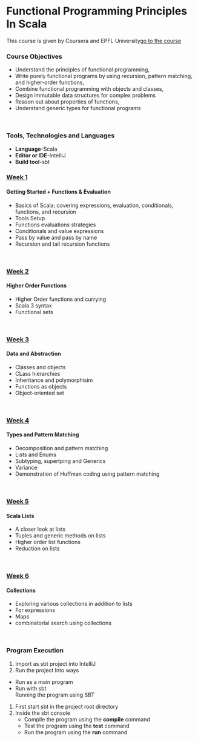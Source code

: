 # Functional Programming Principles In Scala

This course is given by Coursera and EPFL University[go to the course]()
### Course Objectives

* Understand the principles of functional programming,
* Write purely functional programs by using recursion, pattern matching, and higher-order functions,
* Combine functional programming with objects and classes,
* Design immutable data structures for complex problems
* Reason out about properties of functions,
* Understand generic types for functional programs
<br>

### Tools, Technologies and Languages
* **Language**-Scala
* **Editor or IDE**-IntelliJ
* **Build tool**-sbt

### [Week 1](https://github.com/htefera/Functional-Programming-In-Scala/tree/master/recfun)

#### Getting Started + Functions & Evaluation
* Basics of Scala; covering expressions, evaluation, conditionals, functions, and recursion
* Tools Setup
* Functions evaluations strategies
* Conditionals and value expressions
* Pass by value and pass by name
* Recursion and tail recursion functions

<br>

### [Week 2](https://github.com/htefera/Functional-Programming-In-Scala/tree/master/funsets)
#### Higher Order Functions
*  Higher Order functions and currying
*  Scala 3 syntax
*  Functional sets
<br>

### [Week 3](https://github.com/htefera/Functional-Programming-In-Scala/tree/master/objsets)
#### Data and Abstraction
* Classes and objects
* CLass hierarchies
* Inheritance and polymorphisim 
* Functions as objects
* Object-oriented set
<br>

### [Week 4](https://github.com/htefera/Functional-Programming-In-Scala/tree/master/patmat)
#### Types and Pattern Matching

* Decomposition and pattern matching
* Lists and Enums
* Subtyping, supertping and Generics
* Variance
* Demonstration of Huffman coding using pattern matching 
<br>

### [Week 5]()
#### Scala Lists

* A closer look at lists
* Tuples and generic methods on lists
* Higher order list functions
* Reduction on lists
<br>


### [Week 6](https://github.com/htefera/Functional-Programming-In-Scala/tree/master/forcomp)
#### Collections
* Exploring various collections in addition to lists
* For expressions
* Maps
* combinatorial search using collections
<br>

### Program Execution
1. Import as sbt project into IntelliJ
2. Run the project Into ways 
  *  Run as a main program 
  *  Run with sbt <br>
 Running the program using SBT
 1. First start sbt in the project root directory
 2. Inside the sbt console 
      * Compile the program using the **compile** command
      * Test the program using the **test** command
      * Run the program using the **run** command
